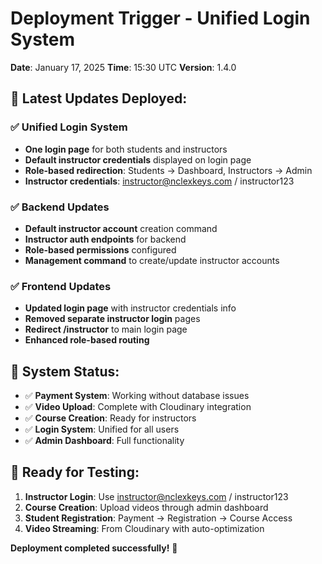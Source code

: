 # Deployment Trigger - Unified Login System

**Date**: January 17, 2025
**Time**: 15:30 UTC
**Version**: 1.4.0

## 🎯 **Latest Updates Deployed:**

### ✅ **Unified Login System**
- **One login page** for both students and instructors
- **Default instructor credentials** displayed on login page
- **Role-based redirection**: Students → Dashboard, Instructors → Admin
- **Instructor credentials**: instructor@nclexkeys.com / instructor123

### ✅ **Backend Updates**
- **Default instructor account** creation command
- **Instructor auth endpoints** for backend
- **Role-based permissions** configured
- **Management command** to create/update instructor accounts

### ✅ **Frontend Updates**
- **Updated login page** with instructor credentials info
- **Removed separate instructor login** pages
- **Redirect /instructor** to main login page
- **Enhanced role-based routing**

## 🚀 **System Status:**
- ✅ **Payment System**: Working without database issues
- ✅ **Video Upload**: Complete with Cloudinary integration
- ✅ **Course Creation**: Ready for instructors
- ✅ **Login System**: Unified for all users
- ✅ **Admin Dashboard**: Full functionality

## 🎯 **Ready for Testing:**
1. **Instructor Login**: Use instructor@nclexkeys.com / instructor123
2. **Course Creation**: Upload videos through admin dashboard
3. **Student Registration**: Payment → Registration → Course Access
4. **Video Streaming**: From Cloudinary with auto-optimization

**Deployment completed successfully!** 🎉